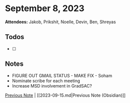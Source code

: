 # September 8, 2023

**Attendees:** Jakob, Prikshit, Noelle, Devin, Ben, Shreyas

## Todos

- [ ] 

## Notes

- FIGURE OUT GMAIL STATUS - MAKE FIX - Soham
- Nominate scribe for each meeting
- Increase MSD involvement in GradSAC?

[Previous Note](2023\09\2023-09-15.md) | [[2023-09-15.md|Previous Note (Obsidian)]]